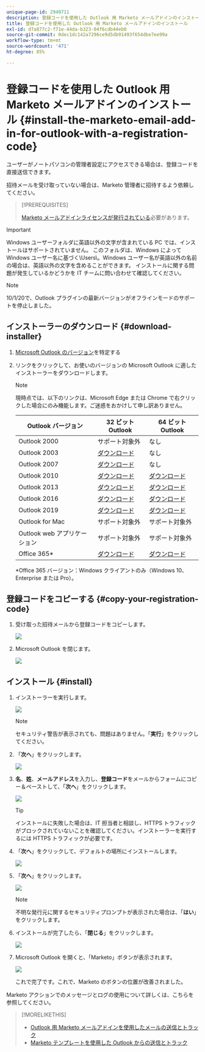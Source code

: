 ```yaml
---
unique-page-id: 2949711
description: 登録コードを使用した Outlook 用 Marketo メールアドインのインストール - Marketo ドキュメント - 製品ドキュメント
title: 登録コードを使用した Outlook 用 Marketo メールアドインのインストール
exl-id: d7a877c2-f71e-44da-b323-04f6cdb44eb0
source-git-commit: 0dec1dc142a7296ce9d5db91493f654dbe7ee99a
workflow-type: tm+mt
source-wordcount: '471'
ht-degree: 85%

---
```


# 登録コードを使用した Outlook 用 Marketo メールアドインのインストール {#install-the-marketo-email-add-in-for-outlook-with-a-registration-code}

ユーザーがノートパソコンの管理者設定にアクセスできる場合は、登録コードを直接送信できます。

招待メールを受け取っていない場合は、Marketo 管理者に招待するよう依頼してください。

>[!PREREQUISITES]
>
>[Marketo メールアドインライセンスが発行されている](/help/marketo/product-docs/marketo-sales-insight/msi-outlook-plugin/issue-a-marketo-email-add-in-license.md)必要があります。

>[!IMPORTANT]
>
>Windows ユーザーフォルダに英語以外の文字が含まれている PC では、インストールはサポートされていません。 このフォルダは、Windows によって <System Root>Windows ユーザー名に基づく\Users\。Windows ユーザー名が英語以外の名前の場合は、英語以外の文字を含めることができます。 インストールに関する問題が発生しているかどうかを IT チームに問い合わせて確認してください。

>[!NOTE]
>
>10/1/20で、Outlook プラグインの最新バージョンがオフラインモードのサポートを停止しました。

## インストーラーのダウンロード {#download-installer}

1. [Microsoft Outlook のバージョン](https://support.office.com/en-us/article/what-version-of-outlook-do-i-have-b3a9568c-edb5-42b9-9825-d48d82b2257c)を特定する

1. リンクをクリックして、お使いのバージョンの Microsoft Outlook に適したインストーラーをダウンロードします。

   >[!NOTE]
   >
   >現時点では、以下のリンクは、Microsoft Edge または Chrome で右クリックした場合にのみ機能します。ご迷惑をおかけして申し訳ありません。

   | Outlook バージョン | 32 ビットOutlook | 64 ビット Outlook |
   |---|---|---|
   | Outlook 2000 | サポート対象外 | なし |
   | Outlook 2003 | [ダウンロード](https://munchkin.marketo.net/MarketoAddInSetup32.msi) | なし |
   | Outlook 2007 | [ダウンロード](https://munchkin.marketo.net/MarketoAddInSetup32.msi) | なし |
   | Outlook 2010 | [ダウンロード](https://munchkin.marketo.net/MarketoAddInSetup32.msi) | [ダウンロード](https://munchkin.marketo.net/MarketoAddInSetup64.msi) |
   | Outlook 2013 | [ダウンロード](https://munchkin.marketo.net/MarketoAddInSetup32.msi) | [ダウンロード](https://munchkin.marketo.net/MarketoAddInSetup64.msi) |
   | Outlook 2016 | [ダウンロード](https://munchkin.marketo.net/MarketoAddInSetup32.msi) | [ダウンロード](https://munchkin.marketo.net/MarketoAddInSetup64.msi) |
   | Outlook 2019 | [ダウンロード](https://munchkin.marketo.net/MarketoAddInSetup32.msi) | [ダウンロード](https://munchkin.marketo.net/MarketoAddInSetup64.msi) |
   | Outlook for Mac | サポート対象外 | サポート対象外 |
   | Outlook web アプリケーション | サポート対象外 | サポート対象外 |
   | Office 365* | [ダウンロード](https://munchkin.marketo.net/MarketoAddInSetup32.msi) | [ダウンロード](https://munchkin.marketo.net/MarketoAddInSetup64.msi) |

   *Office 365 バージョン：Windows クライアントのみ（Windows 10、Enterprise または Pro）。

## 登録コードをコピーする {#copy-your-registration-code}

1. 受け取った招待メールから登録コードをコピーします。

   ![](assets/image2016-7-22-10-3a45-3a10.png)

1. Microsoft Outlook を閉じます。

   ![](assets/ent-key-close-outlook-hand.png)

## インストール {#install}

1. インストーラーを実行します。

   ![](assets/image2016-7-25-10-3a23-3a33.png)

   >[!NOTE]
   >
   >セキュリティ警告が表示されても、問題はありません。「**実行**」をクリックしてください。

1. 「**次へ**」をクリックします。

   ![](assets/welcome-to-the-setup-wizard-hand.png)

1. **名**、**姓**、**メールアドレス**&#x200B;を入力し、**登録コード**&#x200B;をメールからフォームにコピー＆ペーストして、「**次へ**」をクリックします。

   ![](assets/enter-your-information-hands.png)

   >[!TIP]
   >
   >インストールに失敗した場合は、IT 担当者と相談し、HTTPS トラフィックがブロックされていないことを確認してください。インストーラーを実行するには HTTPS トラフィックが必要です。

1. 「**次へ**」をクリックして、デフォルトの場所にインストールします。

   ![](assets/select-installation-folder-hand.png)

1. 「**次へ**」をクリックします。

   ![](assets/confirm-installation-hand.png)

   >[!NOTE]
   >
   >不明な発行元に関するセキュリティプロンプトが表示された場合は、「**はい**」をクリックします。

1. インストールが完了したら、「**閉じる**」をクリックします。

   ![](assets/image2014-9-23-15-3a52-3a11.png)

1. Microsoft Outlook を開くと、「Marketo」ボタンが表示されます。

   ![](assets/image2016-8-24-15-3a47-3a38.png)

   これで完了です。これで、Marketo のボタンの位置が改善されました。

Marketo アクションでのメッセージとログの使用について詳しくは、こちらを参照してください。

>[!MORELIKETHIS]
>
>* [Outlook 用 Marketo メールアドインを使用したメールの送信とトラック](/help/marketo/product-docs/marketo-sales-insight/msi-outlook-plugin/send-and-track-an-email-with-the-email-add-in-for-outlook.md)
>* [Marketo テンプレートを使用した Outlook からの送信とトラック](/help/marketo/product-docs/marketo-sales-insight/msi-outlook-plugin/send-and-track-from-outlook-using-a-marketo-template.md)

